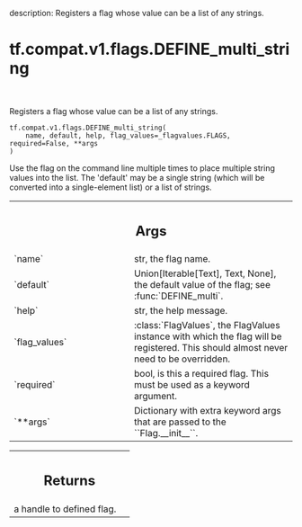 description: Registers a flag whose value can be a list of any strings.

<div itemscope itemtype="http://developers.google.com/ReferenceObject">
<meta itemprop="name" content="tf.compat.v1.flags.DEFINE_multi_string" />
<meta itemprop="path" content="Stable" />
</div>

# tf.compat.v1.flags.DEFINE_multi_string

<!-- Insert buttons and diff -->

<table class="tfo-notebook-buttons tfo-api nocontent" align="left">

</table>



Registers a flag whose value can be a list of any strings.


<pre class="devsite-click-to-copy prettyprint lang-py tfo-signature-link">
<code>tf.compat.v1.flags.DEFINE_multi_string(
    name, default, help, flag_values=_flagvalues.FLAGS, required=False, **args
)
</code></pre>



<!-- Placeholder for "Used in" -->

Use the flag on the command line multiple times to place multiple
string values into the list.  The 'default' may be a single string
(which will be converted into a single-element list) or a list of
strings.


<!-- Tabular view -->
 <table class="responsive fixed orange">
<colgroup><col width="214px"><col></colgroup>
<tr><th colspan="2"><h2 class="add-link">Args</h2></th></tr>

<tr>
<td>
`name`<a id="name"></a>
</td>
<td>
str, the flag name.
</td>
</tr><tr>
<td>
`default`<a id="default"></a>
</td>
<td>
Union[Iterable[Text], Text, None], the default value of the flag;
see :func:`DEFINE_multi`.
</td>
</tr><tr>
<td>
`help`<a id="help"></a>
</td>
<td>
str, the help message.
</td>
</tr><tr>
<td>
`flag_values`<a id="flag_values"></a>
</td>
<td>
:class:`FlagValues`, the FlagValues instance with which the
flag will be registered. This should almost never need to be overridden.
</td>
</tr><tr>
<td>
`required`<a id="required"></a>
</td>
<td>
bool, is this a required flag. This must be used as a keyword
argument.
</td>
</tr><tr>
<td>
`**args`<a id="**args"></a>
</td>
<td>
Dictionary with extra keyword args that are passed to the
``Flag.__init__``.
</td>
</tr>
</table>



<!-- Tabular view -->
 <table class="responsive fixed orange">
<colgroup><col width="214px"><col></colgroup>
<tr><th colspan="2"><h2 class="add-link">Returns</h2></th></tr>
<tr class="alt">
<td colspan="2">
a handle to defined flag.
</td>
</tr>

</table>

